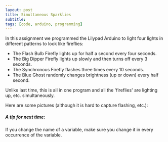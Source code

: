 ```yaml
---
layout: post
title: Simultaneous Sparklies
subtitle:
tags: [code, arduino, programming]
---
```


In this assignment we programmed the Lilypad Arduino to light four lights in different patterns to look like fireflies:
- The Flash Bulb Firefly lights up for half a second every four seconds.
- The Big Dipper Firefly lights up slowly and then turns off every 3 seconds.
- The Synchronous Firefly flashes three times every 10 seconds.
- The Blue Ghost randomly changes brightness (up or down) every half second.

Unlike last time, this is all in one program and all the 'fireflies' are lighting up, etc. simultaneously.

Here are some pictures (although it is hard to capture flashing, etc.):





##### A tip for next time:
If you change the name of a variable, make sure you change it in every occurrence of the variable.
